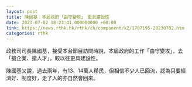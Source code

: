 ```yaml
---
layout: post
title: 陳國基︰本屆政府「由守變攻」　更具建設性
date: 2023-07-02 18:23:41.000000000 +08:00
link: https://news.rthk.hk/rthk/ch/component/k2/1707195-20230702.htm
categories: rthk
---
```


政務司司長陳國基，接受本台節目訪問時說，本屆政府的工作「由守變攻」，去「搶企業、搶人才」，較以往更具建設性。

陳國基又說，過去兩年，有13、14萬人移民，但相信不少人已回流，認為只要經濟好、制度好，走了人的亦自然會回來。
